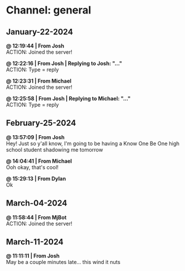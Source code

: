 # Channel: general  
## January-22-2024  
**@ 12:19:44 | From Josh**  
ACTION: Joined the server!  
  
**@ 12:22:16 | From Josh | Replying to Josh: "..."**  
ACTION: Type = reply  
  
**@ 12:23:31 | From Michael**  
ACTION: Joined the server!  
  
**@ 12:25:58 | From Josh | Replying to Michael: "..."**  
ACTION: Type = reply  
  
## February-25-2024  
**@ 13:57:09 | From Josh**  
Hey! Just so y'all know, I'm going to be having a Know One Be One high school student shadowing me tomorrow  
  
**@ 14:04:41 | From Michael**  
Ooh okay, that's cool!  
  
**@ 15:29:13 | From Dylan**  
Ok  
  
## March-04-2024  
**@ 11:58:44 | From MjBot**  
ACTION: Joined the server!  
  
## March-11-2024  
**@ 11:11:11 | From Josh**  
May be a couple minutes late… this wind it nuts  
  
